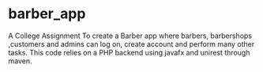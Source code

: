 # barber_app

A College Assignment To create a Barber app where barbers, barbershops ,customers and admins can log on, create account and perform many other
tasks. This code relies on a PHP backend using javafx and unirest through maven.
